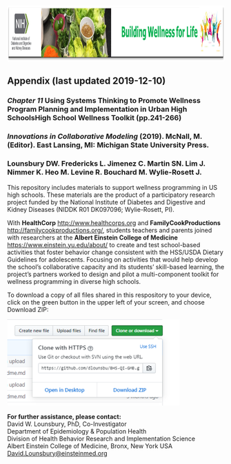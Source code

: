 <img src = "https://github.com/dlounsbu/HS_wellness_toolkit/blob/master/NIDDK-BWFL.png"
     height = "130" width = "900">  <br>

## Appendix (last updated 2019-12-10)
### <i>Chapter 11</i> Using Systems Thinking to Promote Wellness Program Planning and Implementation in Urban High SchoolsHigh School Wellness Toolkit (pp.241-266)
### <i>Innovations in Collaborative Modeling</i> (2019). McNall, M. (Editor). East Lansing, MI: Michigan State University Press. 

### <b>Lounsbury DW. Fredericks L. Jimenez C. Martin SN. Lim J. Nimmer K. Heo M. Levine R. Bouchard M. Wylie-Rosett J. </b>

This repository includes materials to support wellness programming in US high schools. These materials are the product of a participatory research project funded by the National Institute of Diabetes and Digestive and Kidney Diseases  (NIDDK R01 DK097096; Wylie-Rosett, PI). 

With <b>HealthCorp</b> http://www.healthcorps.org and <b>FamilyCookProductions</b> http://familycookproductions.org/, students teachers and parents joined with researchers at the <b>Albert Einstein College of Medicine</b> https://www.einstein.yu.edu/about/ to create and test school-based activities that foster behavior change consistent with the HSS/USDA Dietary Guidelines for adolescents. Focusing on activities that would help develop the school’s collaborative capacity and its students’ skill-based learning, the project’s partners worked to design and pilot a multi-component toolkit for wellness programming in diverse high schools.

To download a copy of all files shared in this respository to your device, click on the green button in the upper left of your screen, and choose Download ZIP:<br>

<img src = "https://github.com/dlounsbu/HS_wellness_toolkit/blob/master/dl.PNG"
     height = "200" width = "400">  <br>

<b>For further assistance, please contact:</b><br>
David W. Lounsbury, PhD, Co-Investigator<br>
Department of Epidemiology & Population Health<br>
Division of Health Behavior Research and Implementation Science<br>
Albert Einstein College of Medicine, Bronx, New York USA<br>
David.Lounsbury@einsteinmed.org <br>
